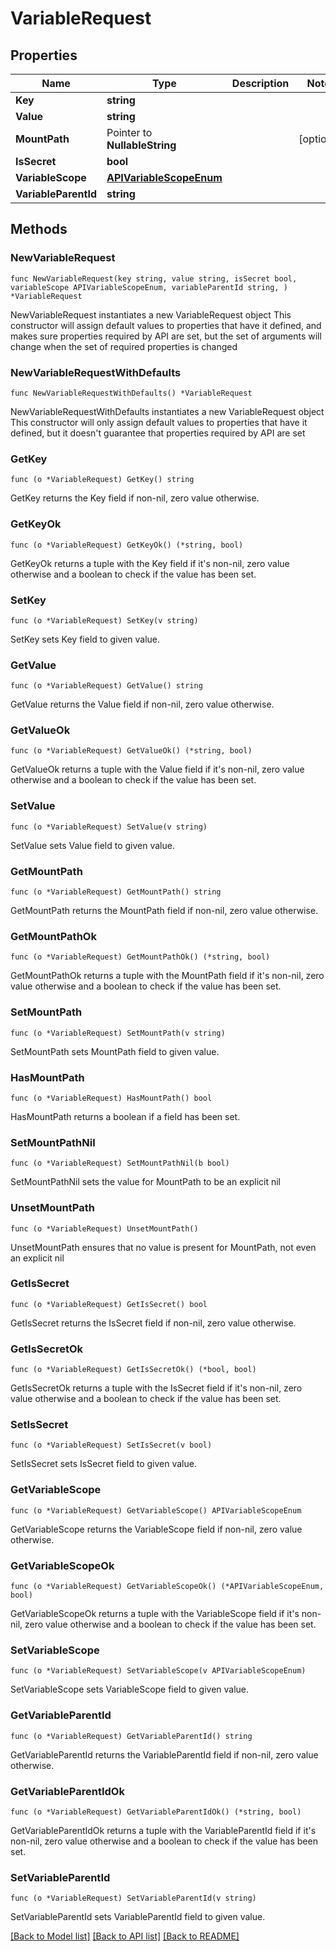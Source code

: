 # VariableRequest

## Properties

Name | Type | Description | Notes
------------ | ------------- | ------------- | -------------
**Key** | **string** |  | 
**Value** | **string** |  | 
**MountPath** | Pointer to **NullableString** |  | [optional] 
**IsSecret** | **bool** |  | 
**VariableScope** | [**APIVariableScopeEnum**](APIVariableScopeEnum.md) |  | 
**VariableParentId** | **string** |  | 

## Methods

### NewVariableRequest

`func NewVariableRequest(key string, value string, isSecret bool, variableScope APIVariableScopeEnum, variableParentId string, ) *VariableRequest`

NewVariableRequest instantiates a new VariableRequest object
This constructor will assign default values to properties that have it defined,
and makes sure properties required by API are set, but the set of arguments
will change when the set of required properties is changed

### NewVariableRequestWithDefaults

`func NewVariableRequestWithDefaults() *VariableRequest`

NewVariableRequestWithDefaults instantiates a new VariableRequest object
This constructor will only assign default values to properties that have it defined,
but it doesn't guarantee that properties required by API are set

### GetKey

`func (o *VariableRequest) GetKey() string`

GetKey returns the Key field if non-nil, zero value otherwise.

### GetKeyOk

`func (o *VariableRequest) GetKeyOk() (*string, bool)`

GetKeyOk returns a tuple with the Key field if it's non-nil, zero value otherwise
and a boolean to check if the value has been set.

### SetKey

`func (o *VariableRequest) SetKey(v string)`

SetKey sets Key field to given value.


### GetValue

`func (o *VariableRequest) GetValue() string`

GetValue returns the Value field if non-nil, zero value otherwise.

### GetValueOk

`func (o *VariableRequest) GetValueOk() (*string, bool)`

GetValueOk returns a tuple with the Value field if it's non-nil, zero value otherwise
and a boolean to check if the value has been set.

### SetValue

`func (o *VariableRequest) SetValue(v string)`

SetValue sets Value field to given value.


### GetMountPath

`func (o *VariableRequest) GetMountPath() string`

GetMountPath returns the MountPath field if non-nil, zero value otherwise.

### GetMountPathOk

`func (o *VariableRequest) GetMountPathOk() (*string, bool)`

GetMountPathOk returns a tuple with the MountPath field if it's non-nil, zero value otherwise
and a boolean to check if the value has been set.

### SetMountPath

`func (o *VariableRequest) SetMountPath(v string)`

SetMountPath sets MountPath field to given value.

### HasMountPath

`func (o *VariableRequest) HasMountPath() bool`

HasMountPath returns a boolean if a field has been set.

### SetMountPathNil

`func (o *VariableRequest) SetMountPathNil(b bool)`

 SetMountPathNil sets the value for MountPath to be an explicit nil

### UnsetMountPath
`func (o *VariableRequest) UnsetMountPath()`

UnsetMountPath ensures that no value is present for MountPath, not even an explicit nil
### GetIsSecret

`func (o *VariableRequest) GetIsSecret() bool`

GetIsSecret returns the IsSecret field if non-nil, zero value otherwise.

### GetIsSecretOk

`func (o *VariableRequest) GetIsSecretOk() (*bool, bool)`

GetIsSecretOk returns a tuple with the IsSecret field if it's non-nil, zero value otherwise
and a boolean to check if the value has been set.

### SetIsSecret

`func (o *VariableRequest) SetIsSecret(v bool)`

SetIsSecret sets IsSecret field to given value.


### GetVariableScope

`func (o *VariableRequest) GetVariableScope() APIVariableScopeEnum`

GetVariableScope returns the VariableScope field if non-nil, zero value otherwise.

### GetVariableScopeOk

`func (o *VariableRequest) GetVariableScopeOk() (*APIVariableScopeEnum, bool)`

GetVariableScopeOk returns a tuple with the VariableScope field if it's non-nil, zero value otherwise
and a boolean to check if the value has been set.

### SetVariableScope

`func (o *VariableRequest) SetVariableScope(v APIVariableScopeEnum)`

SetVariableScope sets VariableScope field to given value.


### GetVariableParentId

`func (o *VariableRequest) GetVariableParentId() string`

GetVariableParentId returns the VariableParentId field if non-nil, zero value otherwise.

### GetVariableParentIdOk

`func (o *VariableRequest) GetVariableParentIdOk() (*string, bool)`

GetVariableParentIdOk returns a tuple with the VariableParentId field if it's non-nil, zero value otherwise
and a boolean to check if the value has been set.

### SetVariableParentId

`func (o *VariableRequest) SetVariableParentId(v string)`

SetVariableParentId sets VariableParentId field to given value.



[[Back to Model list]](../README.md#documentation-for-models) [[Back to API list]](../README.md#documentation-for-api-endpoints) [[Back to README]](../README.md)


